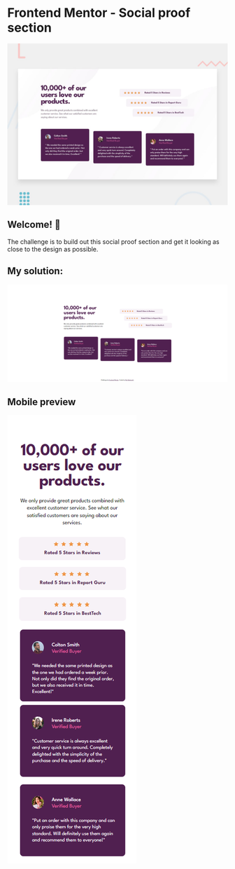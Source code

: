 # Frontend Mentor - Social proof section

![Design preview for the Social proof section coding challenge](./design/desktop-preview.jpg)

## Welcome! 👋

The challenge is to build out this social proof section and get it looking as close to the design as possible.

## My solution:
<img src="desktop-preview.png" alt="desktop-preview">

## Mobile preview
<img src="mobile-preview.png" alt="mobile-preview">
